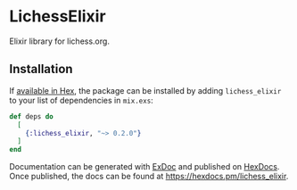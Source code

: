 # LichessElixir

Elixir library for lichess.org.

## Installation

If [available in Hex](https://hex.pm/docs/publish), the package can be installed
by adding `lichess_elixir` to your list of dependencies in `mix.exs`:

```elixir
def deps do
  [
    {:lichess_elixir, "~> 0.2.0"}
  ]
end
```

Documentation can be generated with [ExDoc](https://github.com/elixir-lang/ex_doc)
and published on [HexDocs](https://hexdocs.pm). Once published, the docs can
be found at <https://hexdocs.pm/lichess_elixir>.

